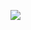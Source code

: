 ![](https://raw.githubusercontent.com/nannkadayo/nannkadayo/output/github-contribution-grid-snake.svg)
